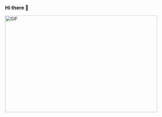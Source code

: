 ### Hi there 👋

 <img align="center" alt="GIF" src="https://github.com/SuvarneshKM/SuvarneshKM/blob/master/code.gif?raw=true" width="500" height="320" />

